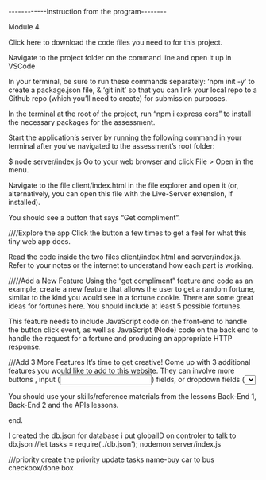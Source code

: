 
------------Instruction from the program--------



Module 4 
<!-- Setup -->
Click here to download the code files you need to for this project.

Navigate to the project folder on the command line and open it up in VSCode

In your terminal, be sure to run these commands separately: ‘npm init -y’ to create a package.json file, & ‘git init’ so that you can link your local repo to a Github repo (which you’ll need to create) for submission purposes.

In the terminal at the root of the project, run “npm i express cors” to install the necessary packages for the assessment.

Start the application’s server by running the following command in your terminal after you’ve navigated to the assessment’s root folder:

$ node server/index.js
Go to your web browser and click File > Open in the menu.

Navigate to the file client/index.html in the file explorer and open it (or, alternatively, you can open this file with the Live-Server extension, if installed).

You should see a button that says “Get compliment”.

////Explore the app
Click the button a few times to get a feel for what this tiny web app does.

Read the code inside the two files client/index.html and server/index.js. Refer to your notes or the internet to understand how each part is working.

/////Add a New Feature
Using the “get compliment” feature and code as an example, create a new feature that allows the user to get a random fortune, similar to the kind you would see in a fortune cookie. There are some great ideas for fortunes here. You should include at least 5 possible fortunes.

This feature needs to include JavaScript code on the front-end to handle the button click event, as well as JavaScript (Node) code on the back end to handle the request for a fortune and producing an appropriate HTTP response.

///Add 3 More Features
It’s time to get creative! Come up with 3 additional features you would like to add to this website. They can involve more buttons , input (<input type="text">) fields, or dropdown fields (<select>). Allow the user to ask for things that will inspire, encourage, or help them progress towards their goals. The more creative, the better! You are not limited to only GET requests, you can also incorporate POST, PUT, DELETE requests if/where needed.

You should use your skills/reference materials from the lessons Back-End 1, Back-End 2 and the APIs lessons.

end.


I created the db.json for database
i put globalID on controler to talk to db.json
//let tasks = require('./db.json');
nodemon server/index.js


///priority
create the priority
update tasks name-buy car to bus
checkbox/done box



